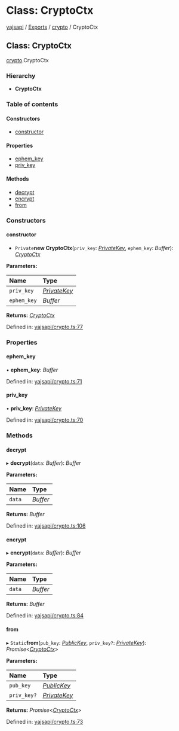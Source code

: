 # Class: CryptoCtx

[yajsapi](../yajsapi.md) / [Exports](../modules/) / [crypto](../modules/crypto.md) / CryptoCtx

## Class: CryptoCtx

[crypto](../modules/crypto.md).CryptoCtx

### Hierarchy

* **CryptoCtx**

### Table of contents

#### Constructors

* [constructor](crypto.cryptoctx.md#constructor)

#### Properties

* [ephem\_key](crypto.cryptoctx.md#ephem_key)
* [priv\_key](crypto.cryptoctx.md#priv_key)

#### Methods

* [decrypt](crypto.cryptoctx.md#decrypt)
* [encrypt](crypto.cryptoctx.md#encrypt)
* [from](crypto.cryptoctx.md#from)

### Constructors

#### constructor

+ `Private`**new CryptoCtx**\(`priv_key`: [_PrivateKey_](crypto.privatekey.md), `ephem_key`: _Buffer_\): [_CryptoCtx_](crypto.cryptoctx.md)

**Parameters:**

| Name | Type |
| :--- | :--- |
| `priv_key` | [_PrivateKey_](crypto.privatekey.md) |
| `ephem_key` | _Buffer_ |

**Returns:** [_CryptoCtx_](crypto.cryptoctx.md)

Defined in: [yajsapi/crypto.ts:77](https://github.com/golemfactory/yajsapi/blob/289a25a/yajsapi/crypto.ts#L77)

### Properties

#### ephem\_key

• **ephem\_key**: _Buffer_

Defined in: [yajsapi/crypto.ts:71](https://github.com/golemfactory/yajsapi/blob/289a25a/yajsapi/crypto.ts#L71)

#### priv\_key

• **priv\_key**: [_PrivateKey_](crypto.privatekey.md)

Defined in: [yajsapi/crypto.ts:70](https://github.com/golemfactory/yajsapi/blob/289a25a/yajsapi/crypto.ts#L70)

### Methods

#### decrypt

▸ **decrypt**\(`data`: _Buffer_\): _Buffer_

**Parameters:**

| Name | Type |
| :--- | :--- |
| `data` | _Buffer_ |

**Returns:** _Buffer_

Defined in: [yajsapi/crypto.ts:106](https://github.com/golemfactory/yajsapi/blob/289a25a/yajsapi/crypto.ts#L106)

#### encrypt

▸ **encrypt**\(`data`: _Buffer_\): _Buffer_

**Parameters:**

| Name | Type |
| :--- | :--- |
| `data` | _Buffer_ |

**Returns:** _Buffer_

Defined in: [yajsapi/crypto.ts:84](https://github.com/golemfactory/yajsapi/blob/289a25a/yajsapi/crypto.ts#L84)

#### from

▸ `Static`**from**\(`pub_key`: [_PublicKey_](crypto.publickey.md), `priv_key?`: [_PrivateKey_](crypto.privatekey.md)\): _Promise_&lt;[_CryptoCtx_](crypto.cryptoctx.md)&gt;

**Parameters:**

| Name | Type |
| :--- | :--- |
| `pub_key` | [_PublicKey_](crypto.publickey.md) |
| `priv_key?` | [_PrivateKey_](crypto.privatekey.md) |

**Returns:** _Promise_&lt;[_CryptoCtx_](crypto.cryptoctx.md)&gt;

Defined in: [yajsapi/crypto.ts:73](https://github.com/golemfactory/yajsapi/blob/289a25a/yajsapi/crypto.ts#L73)

